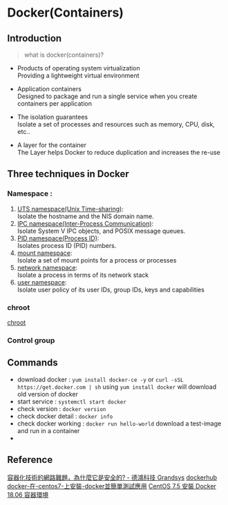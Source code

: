 # Docker(Containers)

## Introduction

> what is docker(containers)?
- Products of operating system virtualization\
Providing a lightweight virtual environment

- Application containers\
Designed to package and run a single service when you create containers per application

- The isolation guarantees\
Isolate a set of processes and resources such as memory, CPU, disk, etc..

- A layer for the container\
The Layer helps Docker to reduce duplication and increases the re-use

## Three techniques in Docker

### Namespace :
1. [UTS namespace(Unix Time-sharing)](https://windsock.io/uts-namespace/):\
Isolate the hostname and the NIS domain name.
2. [IPC namespace(Inter-Process Communication)](https://windsock.io/ipc-namespace/):\
Isolate System V IPC objects, and POSIX message queues.
3. [PID namespace(Process ID)](https://windsock.io/pid-namespace/):\
Isolates process ID (PID) numbers.
4. [mount namespace](https://windsock.io/mnt-namespace/):\
Isolate a set of mount points for a process or processes 
5. [network namespace](https://windsock.io/net-namespace/):\
Isolate a process in terms of its network stack
6. [user namespace](https://coreos.com/rkt/docs/latest/devel/user-namespaces.html):\
Isolate user policy of its user IDs, group IDs, keys and capabilities
### chroot
[chroot](https://windsock.io/a-basic-container/)
### Control group

## Commands
* download docker : `yum install docker-ce -y` or `curl -sSL https://get.docker.com | sh`
 using `yum install docker` will download old version of docker
* start service : `systemctl start docker`
* check version : `docker version`
* check docker detail : `docker info`
* check docker working : `docker run hello-world`
 download a test-image and run in a container
* 

## Reference
[容器化技術的網路難題，為什麼它是安全的? - 德鴻科技 Grandsys](https://www.grandsys.com.tw/news/rd/901-linux-docker)
[dockerhub](https://hub.docker.com/)
[docker-在-centos7-上安裝-docker並簡單測試應用](https://medium.com/ianyc/docker-%E5%9C%A8-centos7-%E4%B8%8A%E5%AE%89%E8%A3%9D-docker%E4%B8%A6%E7%B0%A1%E5%96%AE%E6%B8%AC%E8%A9%A6%E6%87%89%E7%94%A8-506a6e0767de)
[CentOS 7.5 安裝 Docker 18.06 容器環境](http://www.weithenn.org/2018/08/docker1806-on-centos75.html)

